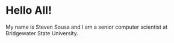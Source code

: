 # Hello All!

My name is Steven Sousa and I am a senior computer scientist at Bridgewater State University.
